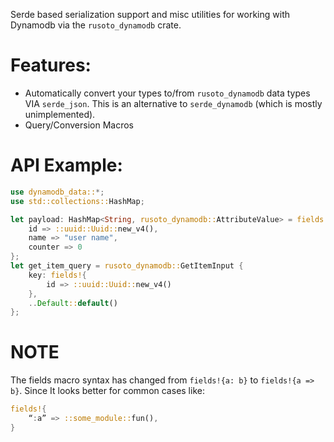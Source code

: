 Serde based serialization support and misc utilities for working with Dynamodb via the `rusoto_dynamodb` crate.

# Features:
* Automatically convert your types to/from `rusoto_dynamodb` data types VIA `serde_json`. This is an alternative to `serde_dynamodb` (which is mostly unimplemented).
* Query/Conversion Macros


# API Example:

```rust
use dynamodb_data::*;
use std::collections::HashMap;

let payload: HashMap<String, rusoto_dynamodb::AttributeValue> = fields!{
    id => ::uuid::Uuid::new_v4(),
    name => "user name",
    counter => 0
};
let get_item_query = rusoto_dynamodb::GetItemInput {
    key: fields!{
        id => ::uuid::Uuid::new_v4()
    },
    ..Default::default()
};
```

# NOTE

The fields macro syntax has changed from `fields!{a: b}` to `fields!{a => b}`.
Since It looks better for common cases like:
```rust
fields!{
	“:a” => ::some_module::fun(),
}
```
